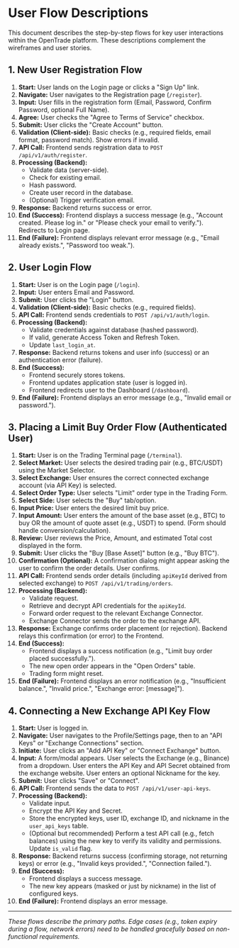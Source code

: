 # User Flow Descriptions

This document describes the step-by-step flows for key user interactions within the OpenTrade platform. These descriptions complement the wireframes and user stories.

## 1. New User Registration Flow

1.  **Start:** User lands on the Login page or clicks a "Sign Up" link.
2.  **Navigate:** User navigates to the Registration page (`/register`).
3.  **Input:** User fills in the registration form (Email, Password, Confirm Password, optional Full Name).
4.  **Agree:** User checks the "Agree to Terms of Service" checkbox.
5.  **Submit:** User clicks the "Create Account" button.
6.  **Validation (Client-side):** Basic checks (e.g., required fields, email format, password match). Show errors if invalid.
7.  **API Call:** Frontend sends registration data to `POST /api/v1/auth/register`.
8.  **Processing (Backend):**
    - Validate data (server-side).
    - Check for existing email.
    - Hash password.
    - Create user record in the database.
    - (Optional) Trigger verification email.
9.  **Response:** Backend returns success or error.
10. **End (Success):** Frontend displays a success message (e.g., "Account created. Please log in." or "Please check your email to verify."). Redirects to Login page.
11. **End (Failure):** Frontend displays relevant error message (e.g., "Email already exists.", "Password too weak.").

## 2. User Login Flow

1.  **Start:** User is on the Login page (`/login`).
2.  **Input:** User enters Email and Password.
3.  **Submit:** User clicks the "Login" button.
4.  **Validation (Client-side):** Basic checks (e.g., required fields).
5.  **API Call:** Frontend sends credentials to `POST /api/v1/auth/login`.
6.  **Processing (Backend):**
    - Validate credentials against database (hashed password).
    - If valid, generate Access Token and Refresh Token.
    - Update `last_login_at`.
7.  **Response:** Backend returns tokens and user info (success) or an authentication error (failure).
8.  **End (Success):**
    - Frontend securely stores tokens.
    - Frontend updates application state (user is logged in).
    - Frontend redirects user to the Dashboard (`/dashboard`).
9.  **End (Failure):** Frontend displays an error message (e.g., "Invalid email or password.").

## 3. Placing a Limit Buy Order Flow (Authenticated User)

1.  **Start:** User is on the Trading Terminal page (`/terminal`).
2.  **Select Market:** User selects the desired trading pair (e.g., BTC/USDT) using the Market Selector.
3.  **Select Exchange:** User ensures the correct connected exchange account (via API Key) is selected.
4.  **Select Order Type:** User selects "Limit" order type in the Trading Form.
5.  **Select Side:** User selects the "Buy" tab/option.
6.  **Input Price:** User enters the desired limit buy price.
7.  **Input Amount:** User enters the amount of the base asset (e.g., BTC) to buy OR the amount of quote asset (e.g., USDT) to spend. (Form should handle conversion/calculation).
8.  **Review:** User reviews the Price, Amount, and estimated Total cost displayed in the form.
9.  **Submit:** User clicks the "Buy [Base Asset]" button (e.g., "Buy BTC").
10. **Confirmation (Optional):** A confirmation dialog might appear asking the user to confirm the order details. User confirms.
11. **API Call:** Frontend sends order details (including `apiKeyId` derived from selected exchange) to `POST /api/v1/trading/orders`.
12. **Processing (Backend):**
    - Validate request.
    - Retrieve and decrypt API credentials for the `apiKeyId`.
    - Forward order request to the relevant Exchange Connector.
    - Exchange Connector sends the order to the exchange API.
13. **Response:** Exchange confirms order placement (or rejection). Backend relays this confirmation (or error) to the Frontend.
14. **End (Success):**
    - Frontend displays a success notification (e.g., "Limit buy order placed successfully.").
    - The new open order appears in the "Open Orders" table.
    - Trading form might reset.
15. **End (Failure):** Frontend displays an error notification (e.g., "Insufficient balance.", "Invalid price.", "Exchange error: [message]").

## 4. Connecting a New Exchange API Key Flow

1.  **Start:** User is logged in.
2.  **Navigate:** User navigates to the Profile/Settings page, then to an "API Keys" or "Exchange Connections" section.
3.  **Initiate:** User clicks an "Add API Key" or "Connect Exchange" button.
4.  **Input:** A form/modal appears. User selects the Exchange (e.g., Binance) from a dropdown. User enters the API Key and API Secret obtained from the exchange website. User enters an optional Nickname for the key.
5.  **Submit:** User clicks "Save" or "Connect".
6.  **API Call:** Frontend sends the data to `POST /api/v1/user-api-keys`.
7.  **Processing (Backend):**
    - Validate input.
    - Encrypt the API Key and Secret.
    - Store the encrypted keys, user ID, exchange ID, and nickname in the `user_api_keys` table.
    - (Optional but recommended) Perform a test API call (e.g., fetch balances) using the new key to verify its validity and permissions. Update `is_valid` flag.
8.  **Response:** Backend returns success (confirming storage, not returning keys) or error (e.g., "Invalid keys provided.", "Connection failed.").
9.  **End (Success):**
    - Frontend displays a success message.
    - The new key appears (masked or just by nickname) in the list of configured keys.
10. **End (Failure):** Frontend displays an error message.

---

_These flows describe the primary paths. Edge cases (e.g., token expiry during a flow, network errors) need to be handled gracefully based on non-functional requirements._
